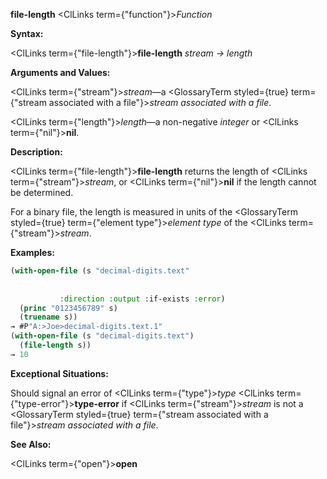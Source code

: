 **file-length** <ClLinks  term={"function"}><i>Function</i></ClLinks> 



**Syntax:** 



<ClLinks  term={"file-length"}><b>file-length</b></ClLinks> *stream → length* 



**Arguments and Values:** 



<ClLinks  term={"stream"}><i>stream</i></ClLinks>—a <GlossaryTerm styled={true} term={"stream associated with a file"}><i>stream associated with a file</i></GlossaryTerm>. 



<ClLinks  term={"length"}><i>length</i></ClLinks>—a non-negative *integer* or <ClLinks  term={"nil"}><b>nil</b></ClLinks>. 



**Description:** 



<ClLinks  term={"file-length"}><b>file-length</b></ClLinks> returns the length of <ClLinks  term={"stream"}><i>stream</i></ClLinks>, or <ClLinks  term={"nil"}><b>nil</b></ClLinks> if the length cannot be determined. 



For a binary file, the length is measured in units of the <GlossaryTerm styled={true} term={"element type"}><i>element type</i></GlossaryTerm> of the <ClLinks  term={"stream"}><i>stream</i></ClLinks>. 

**Examples:**
```lisp
(with-open-file (s "decimal-digits.text" 
		   
		   
		   :direction :output :if-exists :error) 
  (princ "0123456789" s) 
  (truename s)) 
→ #P"A:>Joe>decimal-digits.text.1" 
(with-open-file (s "decimal-digits.text") 
  (file-length s)) 
→ 10 
```
**Exceptional Situations:** 



Should signal an error of <ClLinks  term={"type"}><i>type</i></ClLinks> <ClLinks  term={"type-error"}><b>type-error</b></ClLinks> if <ClLinks  term={"stream"}><i>stream</i></ClLinks> is not a <GlossaryTerm styled={true} term={"stream associated with a file"}><i>stream associated with a file</i></GlossaryTerm>. 



**See Also:** 



<ClLinks  term={"open"}><b>open</b></ClLinks> 



